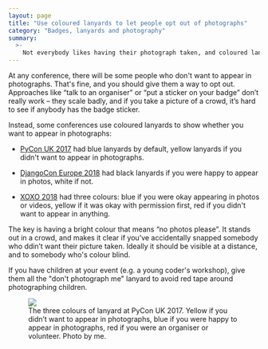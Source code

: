 ```yaml
---
layout: page
title: "Use coloured lanyards to let people opt out of photographs"
category: "Badges, lanyards and photography"
summary:
  >-
    Not everybody likes having their photograph taken, and coloured lanyards make it easy for people to opt out.
---
```


At any conference, there will be some people who don't want to appear in photographs.
That's fine, and you should give them a way to opt out.
Approaches like “talk to an organiser” or “put a sticker on your badge” don’t really work – they scale badly, and if you take a picture of a crowd, it’s hard to see if anybody has the badge sticker.

Instead, some conferences use coloured lanyards to show whether you want to appear in photographs:

*   [PyCon UK 2017](https://2017.pyconuk.org/) had blue lanyards by default, yellow lanyards if you didn't want to appear in photographs.

*   [DjangoCon Europe 2018](https://twitter.com/attacus_au/status/999251828536692737) had black lanyards if you were happy to appear in photos, white if not.

*   [XOXO 2018](https://2018.xoxofest.com/inclusion) had three colours: blue if you were okay appearing in photos or videos, yellow if it was okay with permission first, red if you didn't want to appear in anything.

The key is having a bright colour that means “no photos please”.
It stands out in a crowd, and makes it clear if you’ve accidentally snapped somebody who ddin’t want their picture taken.
Ideally it should be visible at a distance, and to somebody who's colour blind.

If you have children at your event (e.g. a young coder's workshop), give them all the "don't photograph me" lanyard to avoid red tape around photographing children.

<figure>
  <img src="/images/pyconuk-lanyards.jpg">
  <figcaption>
    The three colours of lanyard at PyCon UK 2017. Yellow if you didn’t want to appear in photographs, blue if you were happy to appear in photographs, red if you were an organiser or volunteer. Photo by me.
  </figcaption>
</figure>
